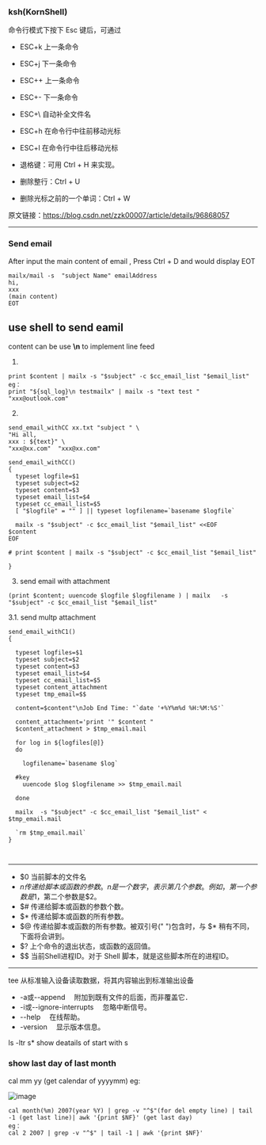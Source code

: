 ### ksh(KornShell)


命令行模式下按下 Esc 键后，可通过

 + ESC+k 上一条命令

 + ESC+j 下一条命令

 + ESC++ 上一条命令

 + ESC+- 下一条命令

 + ESC+\ 自动补全文件名

 + ESC+h 在命令行中往前移动光标

 + ESC+l 在命令行中往后移动光标

 + 退格键：可用 Ctrl + H 来实现。

 + 删除整行：Ctrl + U

 + 删除光标之前的一个单词：Ctrl + W


原文链接：https://blog.csdn.net/zzk00007/article/details/96868057

----

### Send email
After input the main content of email , Press Ctrl + D and  would display EOT
```
mailx/mail -s  "subject Name" emailAddress
hi, 
xxx
(main content)
EOT
```

## use shell to send eamil 
content  can be use **\n**   to implement line feed

1. 
```
print $content | mailx -s "$subject" -c $cc_email_list "$email_list" 
eg：
print "${sql_log}\n testmailx" | mailx -s "text test "  "xxx@outlook.com"  

```
2.
```
send_email_withCC xx.txt "subject " \
"Hi all,
xxx : ${text}" \
"xxx@xx.com"  "xxx@xx.com" 

send_email_withCC()
{
  typeset logfile=$1
  typeset subject=$2
  typeset content=$3
  typeset email_list=$4
  typeset cc_email_list=$5
  [ "$logfile" = "" ] || typeset logfilename=`basename $logfile`
  
  mailx -s "$subject" -c $cc_email_list "$email_list" <<EOF
$content
EOF

# print $content | mailx -s "$subject" -c $cc_email_list "$email_list" 

}

```

3.  send email with attachment
 ```
 (print $content; uuencode $logfile $logfilename ) | mailx   -s "$subject" -c $cc_email_list "$email_list" 
```

3.1. send multp attachment
```
send_email_withC1()
{

  typeset logfiles=$1
  typeset subject=$2
  typeset content=$3
  typeset email_list=$4
  typeset cc_email_list=$5
  typeset content_attachment
  typeset tmp_email=$$
  
  content=$content"\nJob End Time: "`date '+%Y%m%d %H:%M:%S'`

  content_attachment='print '" $content "
  $content_attachment > $tmp_email.mail
  
  for log in ${logfiles[@]}
  do
	
 	logfilename=`basename $log`
 
  #key
 	uuencode $log $logfilename >> $tmp_email.mail   

  done
 
  mailx  -s "$subject" -c $cc_email_list "$email_list" < $tmp_email.mail
  
  `rm $tmp_email.mail`	
}



```




-----

+ $0	当前脚本的文件名
+ $n	传递给脚本或函数的参数。n 是一个数字，表示第几个参数。例如，第一个参数是$1，第二个参数是$2。
+ $#	传递给脚本或函数的参数个数。
+ $*	传递给脚本或函数的所有参数。
+ $@	传递给脚本或函数的所有参数。被双引号(" ")包含时，与 $* 稍有不同，下面将会讲到。
+ $?	上个命令的退出状态，或函数的返回值。
+ $$	当前Shell进程ID。对于 Shell 脚本，就是这些脚本所在的进程ID。

----
tee 从标准输入设备读取数据，将其内容输出到标准输出设备
- -a或--append 　附加到既有文件的后面，而非覆盖它．
- -i或--ignore-interrupts 　忽略中断信号。
- --help 　在线帮助。
- -version 　显示版本信息。


ls -ltr s*  show deatails of start with s 


### show last day of last month

cal mm yy (get calendar of yyyymm) 
eg:

![image](https://user-images.githubusercontent.com/37216174/112797530-1a92e880-909e-11eb-8bb8-bfce18b75677.png)

```
cal month(%m) 2007(year %Y) | grep -v "^$"(for del empty line) | tail -1 (get last line)| awk '{print $NF}' (get last day)
eg：
cal 2 2007 | grep -v "^$" | tail -1 | awk '{print $NF}'

```



